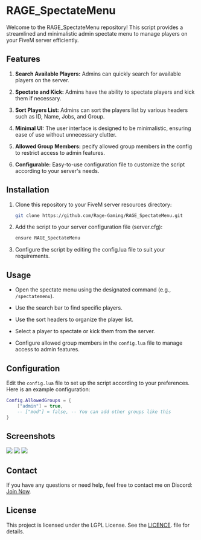 # RAGE_SpectateMenu

Welcome to the RAGE_SpectateMenu repository! This script provides a streamlined and minimalistic admin spectate menu to manage players on your FiveM server efficiently.

## Features
1. **Search Available Players:** Admins can quickly search for available players on the server.

2. **Spectate and Kick:** Admins have the ability to spectate players and kick them if necessary.

3. **Sort Players List:** Admins can sort the players list by various headers such as ID, Name, Jobs, and Group.

4. **Minimal UI:** The user interface is designed to be minimalistic, ensuring ease of use without unnecessary clutter.

5. **Allowed Group Members:** pecify allowed group members in the config to restrict access to admin features.

6. **Configurable:** Easy-to-use configuration file to customize the script according to your server's needs.

## Installation

1. Clone this repository to your FiveM server resources directory:
    ```bash
    git clone https://github.com/Rage-Gaming/RAGE_SpectateMenu.git
    ```

2. Add the script to your server configuration file (server.cfg):

    ```svg
    ensure RAGE_SpectateMenu
    ```
3. Configure the script by editing the config.lua file to suit your requirements.

## Usage

- Open the spectate menu using the designated command (e.g., `/spectatemenu`).

- Use the search bar to find specific players.

- Use the sort headers to organize the player list.

- Select a player to spectate or kick them from the server.

- Configure allowed group members in the `config.lua` file to manage access to admin features.

## Configuration

Edit the `config.lua` file to set up the script according to your preferences. Here is an example configuration:

```lua
Config.AllowedGroups = {
	["admin"] = true,
	-- ["mod"] = false, -- You can add other groups like this
}
```

## Screenshots

<img src = ".github/images/Screenshot_20230406-113644_Discord.png">

<img src = ".github/images/Screenshot_20230406-113719_Discord.png">

<img src = ".github/images/image.png">


## Contact

If you have any questions or need help, feel free to contact me on Discord: [Join Now](https://discord.gg/bDaYd2P9Vu).

## License

This project is licensed under the LGPL License. See the [LICENCE](LICENCE). file for details.